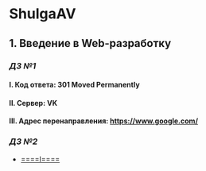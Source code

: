 # ShulgaAV

## 1. Введение в Web-разработку

### *ДЗ №1*
#### I. Код ответа: 301 Moved Permanently
#### II. Сервер: VK
#### III. Адрес перенаправления: https://www.google.com/

### *ДЗ №2*
* [====I====](https://jsfiddle.net/ShulgaAV/tukj5916/3/)
